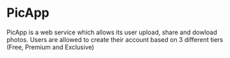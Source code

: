 # PicApp

PicApp is a web service which allows its user upload, share and dowload photos. 
Users are allowed to create their account based on 3 different tiers (Free, Premium and Exclusive)
